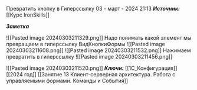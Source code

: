 
Превратить кнопку в Гиперссылку
 03 - март - 2024  21:13 
***Источник:***  [[Курс IronSkills]] 

***Заметка*** 

![[Pasted image 20240303211329.png]]
Надо понимать какой элемент мы превращаем в гиперссылку
ВидКнопкиФормы
![[Pasted image 20240303211608.png]]
![[Pasted image 20240303211532.png]]
Нажимаем превратить в гиперссылку
![[Pasted image 20240303211456.png]]

![[Pasted image 20240303211520.png]]
***Ключи:*** [[1С_Конфигурация]] [[2024 год]]  [[Занятие 13 Клиент-серверная архитектура. Работа с управляемыми формами. Команды и События]]